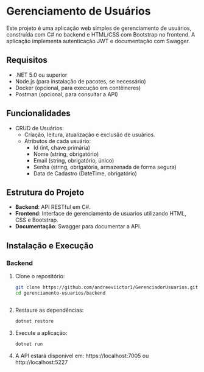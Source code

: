 # Gerenciamento de Usuários

Este projeto é uma aplicação web simples de gerenciamento de usuários, construída com C# no backend e HTML/CSS com Bootstrap no frontend. A aplicação implementa autenticação JWT e documentação com Swagger.

## Requisitos

- .NET 5.0 ou superior
- Node.js (para instalação de pacotes, se necessário)
- Docker (opcional, para execução em contêineres)
- Postman (opcional, para consultar a API)

## Funcionalidades

- CRUD de Usuários:
  - Criação, leitura, atualização e exclusão de usuários.
  - Atributos de cada usuário:
    - Id (int, chave primária)
    - Nome (string, obrigatório)
    - Email (string, obrigatório, único)
    - Senha (string, obrigatória, armazenada de forma segura)
    - Data de Cadastro (DateTime, obrigatório)

## Estrutura do Projeto

- **Backend**: API RESTful em C#.
- **Frontend**: Interface de gerenciamento de usuarios utilizando HTML, CSS e Bootstrap.
- **Documentação**: Swagger para documentar a API.

## Instalação e Execução

### Backend

1. Clone o repositório:
   ```bash
   git clone https://github.com/andreeviictor1/GerenciadorUsuarios.git
   cd gerenciamento-usuarios/backend
   


2. Restaure as dependências:
    ```bash
    dotnet restore

3. Execute a aplicação:
    ```bash
    dotnet run

4. A API estará disponivel em: https://localhost:7005 ou http://localhost:5227



